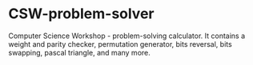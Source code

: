 # CSW-problem-solver
Computer Science Workshop - problem-solving calculator. It contains a weight and parity checker, permutation generator, bits reversal, bits swapping, pascal triangle, and many more.
